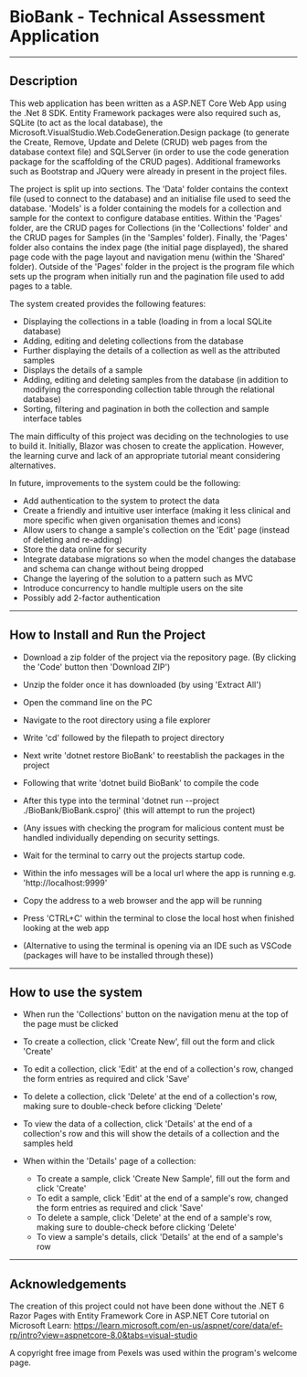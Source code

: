# BioBank - Technical Assessment Application
-----------------------------------------------------------------------------------------------------------------
## Description
This web application has been written as a ASP.NET Core Web App using the  .Net 8 SDK. Entity Framework packages were also required such as, SQLite (to act as the local database), the Microsoft.VisualStudio.Web.CodeGeneration.Design package (to generate the Create, Remove, Update and Delete (CRUD) web pages from the database context file) and SQLServer (in order to use the code generation package for the scaffolding of the CRUD pages). Additional frameworks such as Bootstrap and JQuery were already in present in the project files.

The project is split up into sections. The 'Data' folder contains the context file (used to connect to the database) and an initialise file used to seed the database. 'Models' is a folder containing the models for a collection and sample for the context to configure  database entities. Within the 'Pages' folder, are the CRUD pages for Collections (in the 'Collections' folder' and the CRUD pages for Samples (in the 'Samples' folder). Finally, the 'Pages' folder also contains the index page (the initial page displayed), the shared page code with the page layout and navigation menu (within the 'Shared' folder). Outside of the 'Pages' folder in the project is the program file which sets up the program when initially run and the pagination file used to add pages to a table.

The system created provides the following features:
- Displaying the collections in a table (loading in from a local SQLite database)
- Adding, editing and deleting collections from the database
- Further displaying the details of a collection as well as the attributed samples
- Displays the details of a sample
- Adding, editing and deleting samples from the database (in addition to modifying the corresponding collection table through the relational database)
- Sorting, filtering and pagination in both the collection and sample interface tables

The main difficulty of this project was deciding on the technologies to use to build it. Initially, Blazor was chosen to create the application. However, the learning curve and lack of an appropriate tutorial meant considering alternatives.

In future, improvements to the system could be the following:
- Add authentication to the system to protect the data
- Create a friendly and intuitive user interface (making it less clinical and more specific when given organisation themes and icons)
- Allow users to change a sample's collection on the 'Edit' page (instead of deleting and re-adding) 
- Store the data online for security
- Integrate database migrations so when the model changes the database and schema can change without being dropped
- Change the layering of the solution to a pattern such as MVC
- Introduce concurrency to handle multiple users on the site
- Possibly add 2-factor authentication
-----------------------------------------------------------------------------------------------------------------
## How to Install and Run the Project

- Download a zip folder of the project via the repository page. (By clicking the 'Code' button then 'Download ZIP')

- Unzip the folder once it has downloaded (by using 'Extract All')

- Open the command line on the PC

- Navigate to the root directory using a file explorer

- Write 'cd' followed by the filepath to project directory

- Next write 'dotnet restore BioBank' to reestablish the packages in the project

- Following that write 'dotnet build BioBank' to compile the code

- After this type into the terminal 'dotnet run --project ./BioBank/BioBank.csproj' (this will attempt to run the project)

- (Any issues with checking the program for malicious content must be handled individually depending on security settings.

- Wait for the terminal to carry out the projects startup code.

- Within the info messages will be a local url where the app is running e.g. 'http://localhost:9999'

- Copy the address to a web browser and the app will be running

- Press 'CTRL+C' within the terminal to close the local host when finished looking at the web app

- (Alternative to using the terminal is opening via an IDE such as VSCode (packages will have to be installed through these))
-----------------------------------------------------------------------------------------------------------------
## How to use the system

- When run the 'Collections' button on the navigation menu at the top of the page must be clicked
  
- To create a collection, click 'Create New', fill out the form and click 'Create'
- To edit a collection, click 'Edit' at the end of a collection's row, changed the form entries as required and click 'Save'
- To delete a collection, click 'Delete' at the end of a collection's row, making sure to double-check before clicking 'Delete'
- To view the data of a collection, click 'Details' at the end of a collection's row and this will show the details of a collection and the samples held

- When within the 'Details' page of a collection:
  - To create a sample, click 'Create New Sample', fill out the form and click 'Create'
  - To edit a sample, click 'Edit' at the end of a sample's row, changed the form entries as required and click 'Save'
  - To delete a sample, click 'Delete' at the end of a sample's row, making sure to double-check before clicking 'Delete'
  - To view a sample's details, click 'Details' at the end of a sample's row

-----------------------------------------------------------------------------------------------------------------
## Acknowledgements

The creation of this project could not have been done without the .NET 6 Razor Pages with Entity Framework Core in ASP.NET Core tutorial on Microsoft Learn:
https://learn.microsoft.com/en-us/aspnet/core/data/ef-rp/intro?view=aspnetcore-8.0&tabs=visual-studio

A copyright free image from Pexels was used within the program's welcome page.
